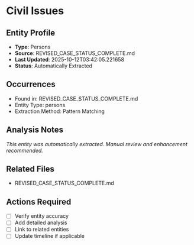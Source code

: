 # Civil Issues

## Entity Profile
- **Type**: Persons
- **Source**: REVISED_CASE_STATUS_COMPLETE.md
- **Last Updated**: 2025-10-12T03:42:05.221658
- **Status**: Automatically Extracted

## Occurrences
- Found in: REVISED_CASE_STATUS_COMPLETE.md
- Entity Type: persons
- Extraction Method: Pattern Matching

## Analysis Notes
*This entity was automatically extracted. Manual review and enhancement recommended.*

## Related Files
- REVISED_CASE_STATUS_COMPLETE.md

## Actions Required
- [ ] Verify entity accuracy
- [ ] Add detailed analysis
- [ ] Link to related entities
- [ ] Update timeline if applicable
